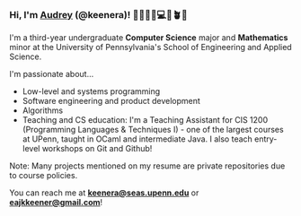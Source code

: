 ### Hi, I'm [Audrey](https://www.linkedin.com/in/audrey-keener-675aa721b/) (@keenera)! 👩🏻‍🦰🌻💻🫶🪴🍵

I'm a third-year undergraduate **Computer Science** major and **Mathematics** minor at the University of Pennsylvania's School of Engineering and Applied Science.

I'm passionate about...
- Low-level and systems programming
- Software engineering and product development
- Algorithms
- Teaching and CS education: I'm a Teaching Assistant for CIS 1200 (Programming Languages & Techniques I) - one of the largest courses at UPenn, taught in OCaml and intermediate Java. I also teach entry-level workshops on Git and Github!

Note: Many projects mentioned on my resume are private repositories due to course policies.

You can reach me at **[keenera@seas.upenn.edu](mailto:keenera@seas.upenn.edu)** or **[eajkkeener@gmail.com](mailto:eajkkeener@gmail.com)**!

<!--
**keenera/keenera** is a ✨ _special_ ✨ repository because its `README.md` (this file) appears on your GitHub profile.

Here are some ideas to get you started:

- 🔭 I’m currently working on ...
- 🌱 I’m currently learning ...
- 👯 I’m looking to collaborate on ...
- 🤔 I’m looking for help with ...
- 💬 Ask me about ...
- 📫 How to reach me: ...
- 😄 Pronouns: ...
- ⚡ Fun fact: ...
-->
